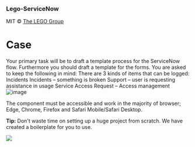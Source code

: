 ### Lego-ServiceNow

MIT © [The LEGO Group](https://github.com/Webbanditten/interview-case)

# Case
Your primary task will be to draft a template process for the ServiceNow flow. 
Furthermore you should draft a template for the forms.
You are asked to keep the following in mind:
There are 3 kinds of items that can be logged:
Incidents
Incidents – something is broken
Support – user is requesting assistance in usage
Service Access Request – Access management
![image](https://user-images.githubusercontent.com/44023617/178163776-c44410da-2236-4fa2-b82f-0b4816c82954.png)


The component must be accessible and work in the majority of browser; Edge, Chrome, Firefox and Safari Mobile/Safari Desktop. 

**Tip:** Don't waste time on setting up a huge project from scratch. We have created a boilerplate for you to use. 

![](src/img/star-rating-component.png)
